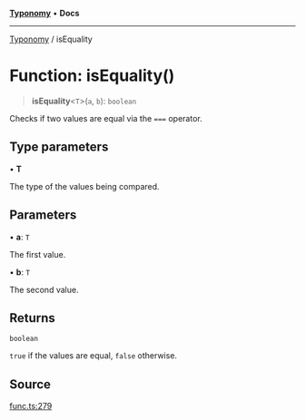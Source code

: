 [**Typonomy**](../README.md) • **Docs**

***

[Typonomy](../globals.md) / isEquality

# Function: isEquality()

> **isEquality**\<`T`\>(`a`, `b`): `boolean`

Checks if two values are equal via the `===` operator.

## Type parameters

• **T**

The type of the values being compared.

## Parameters

• **a**: `T`

The first value.

• **b**: `T`

The second value.

## Returns

`boolean`

`true` if the values are equal, `false` otherwise.

## Source

[func.ts:279](https://github.com/softcraft-development/typonomy/blob/b0e16bd041f316a076ebba1edb1d4cf521b110ee/src/func.ts#L279)
